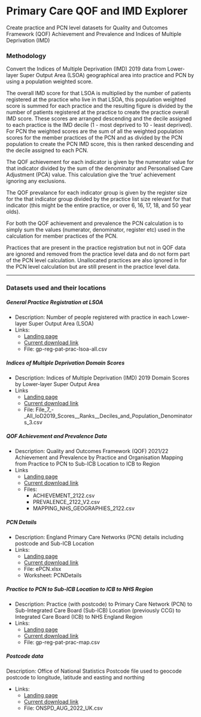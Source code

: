 # Primary Care QOF and IMD Explorer
Create practice and PCN level datasets for Quality and Outcomes Framework (QOF) Achievement and Prevalence and Indices of Multiple Deprivation (IMD)

### Methodology
Convert the Indices of Multiple Deprivation (IMD) 2019 data from Lower-layer Super Output Area (LSOA) geographical area into practice and PCN by using a population weighted score.

The overall IMD score for that LSOA is multiplied by the number of patients registered at the practice who live in that LSOA, this population weighted score is summed for each practice and the resulting figure is divided by the number of patients registered at the practice to create the practice overall IMD score. These scores are arranged descending and the decile assigned to each practice is the IMD decile (1 - most deprived to 10 - least deprived). For PCN the weighted scores are the sum of all the weighted population scores for the member practices of the PCN and as divided by the PCN population to create the PCN IMD score, this is then ranked descending and the decile assigned to each PCN.

The QOF achievement for each indicator is given by the numerator value for that indicator divided by the sum of the denominator and Personalised Care Adjustment (PCA) value. This calculation give the 'true' achievement ignoring any exclusions.

The QOF prevalance for each indicator group is given by the register size for the that indicator group divided by the practice list size relevant for that indicator (this might be the entire practice, or over 6, 16, 17, 18, and 50 year olds).

For both the QOF achievement and prevalence the PCN calculation is to simply sum the values (numerator, denominator, register etc) used in the calculation for member practices of the PCN.

Practices that are present in the practice registration but not in QOF data are ignored and removed from the practice level data and do not form part of the PCN level calculation. Unallocated practices are also ignored in for the PCN level calculation but are still present in the practice level data.

***

### Datasets used and their locations

##### General Practice Registration at LSOA
* Description: Number of people registered with practice in each Lower-layer Super Output Area (LSOA)
* Links:
  + [Landing page](https://digital.nhs.uk/data-and-information/publications/statistical/patients-registered-at-a-gp-practice/october-2022)
  + [Current download link](https://files.digital.nhs.uk/AA/AE3EDC/gp-reg-pat-prac-lsoa-male-female-oct-22..zip)
  + File: gp-reg-pat-prac-lsoa-all.csv


##### Indices of Multiple Deprivation Domain Scores
* Description: Indices of Multiple Deprivation (IMD) 2019 Domain Scores by Lower-layer Super Output Area
* Links
  + [Landing page](https://www.gov.uk/government/statistics/english-indices-of-deprivation-2019)
  + [Current download link](https://assets.publishing.service.gov.uk/government/uploads/system/uploads/attachment_data/file/845345/File_7_-_All_IoD2019_Scores__Ranks__Deciles_and_Population_Denominators_3.csv)
  + File: File_7_-_All_IoD2019_Scores__Ranks__Deciles_and_Population_Denominators_3.csv

##### QOF Achievement and Prevalence Data
* Description: Quality and Outcomes Framework (QOF) 2021/22 Achievement and Prevalence by Practice and Organisation Mapping from Practice to PCN to Sub-ICB Location to ICB to Region
* Links
  + [Landing page](https://digital.nhs.uk/data-and-information/publications/statistical/quality-and-outcomes-framework-achievement-prevalence-and-exceptions-data/2021-22)
  + [Current download link](https://files.digital.nhs.uk/90/6F833F/QOF_2122_V2.zip)
  + Files: 
      + ACHIEVEMENT_2122.csv 
      + PREVALENCE_2122_V2.csv
      + MAPPING_NHS_GEOGRAPHIES_2122.csv
      
##### PCN Details
* Description: England Primary Care Networks (PCN) details including postcode and Sub-ICB Location
* Links:
  + [Landing page](https://digital.nhs.uk/services/organisation-data-service/file-downloads/gp-and-gp-practice-related-data)
  + [Current download link](https://nhs-prod.global.ssl.fastly.net/binaries/content/assets/website-assets/services/ods/data-downloads-other-nhs-organisations/epcn.zip)
  + File: ePCN.xlsx
  + Worksheet: PCNDetails
  
##### Practice to PCN to Sub-ICB Location to ICB to NHS Region
* Description: Practice (with postcode) to Primary Care Network (PCN) to Sub-Integrated Care Board (Sub-ICB) Location (previously CCG) to Integrated Care Board (ICB) to NHS England Region
* Links:
  + [Landing page](https://digital.nhs.uk/data-and-information/publications/statistical/patients-registered-at-a-gp-practice/october-2022)
  + [Current download link](https://files.digital.nhs.uk/1F/9ACF6B/gp-reg-pat-prac-map.csv)
  + File: gp-reg-pat-prac-map.csv

##### Postcode data
Description: Office of National Statistics Postcode file used to geocode postcode to longitude, latitude and easting and northing
* Links:
  + [Landing page](https://geoportal.statistics.gov.uk/datasets/ons-postcode-directory-august-2022/about)
  + [Current download link](https://www.arcgis.com/sharing/rest/content/items/8e0d123a946240288c3c84cf9f9cba28/data)
  + File: ONSPD_AUG_2022_UK.csv